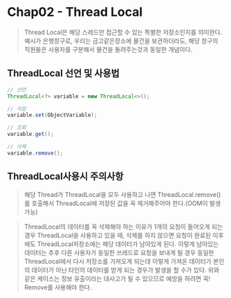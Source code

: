 # Chap02 - Thread Local

> Thread Local은 해당 스레드만 접근할 수 있는 특별한 저장소인지를 의미한다.
> 예시가 은행창구로, 우리는 금고같은장소에 물건을 보관하더라도, 해당 창구의 직원들은 사용자를 구분해서 물건을 돌려주는것과 동일한 개념이다.

## ThreadLocal 선언 및 사용법

```java
// 선언
ThreadLocal<?> variable = new ThreadLocal<>();

// 저장
variable.set(ObjectVariable);

// 조회
variable.get();

// 삭제
variable.remove();
```

## ThreadLocal사용시 주의사항

> 해당 Thread가 ThreadLocal을 모두 사용하고 나면 ThreadLocal.remove()를 호출해서 ThreadLocal에 저장된 값을 꼭 제거해주어야 한다.(OOM이 발생 가능)

> ThreadLocal의 데이터를 꼭 삭제해야 하는 이유가 1개의 요청이 들어오게 되는 경우 ThreadLocal을 사용하고 있을 때, 삭제를 하지 않으면 요청이 완료된 이후에도 ThreadLocal저장소에는 해당 데이터가 남아있게 된다.
> 이렇게 남아있는 데이터는 추후 다른 사용자가 동일한 쓰레드로 요청을 보내게 될 경우 동일한 ThreadLocal에서 다시 저장소를 가져오게 되는데 이렇게 가져온 데이터가 본인의 데이터가 아닌 타인의 데이터를 받게 되는 경우가 발생을 할 수가 있다.
> 위와 같은 케이스는 정보 유출이라는 대사고가 될 수 있으므로 예방을 하려면 꼭! Remove를 사용해야 한다.
